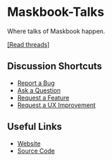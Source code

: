 # Maskbook-Talks

Where talks of Maskbook happen.

[\[Read threads\]](https://github.com/DimensionDev/Maskbook-Talks/issues)

## Discussion Shortcuts

- [Report a Bug](https://github.com/DimensionDev/Maskbook-Talks/issues/new?template=bug.md&labels=bug&title=%5BBug%20Report%5D&assignee=neruthes)
- [Ask a Question](https://github.com/DimensionDev/Maskbook-Talks/issues/new?labels=question&title=%5BQuestion%5D&assignee=neruthes)
- [Request a Feature](https://github.com/DimensionDev/Maskbook-Talks/issues/new?labels=enhancement&title=%5BFeature%5D&assignee=neruthes)
- [Request a UX Improvement](https://github.com/DimensionDev/Maskbook-Talks/issues/new?labels=enhancement&title=%5BUX%5D&assignee=neruthes)

## Useful Links

- [Website](https://maskbook.com/)
- [Source Code](https://github.com/DimensionDev/Maskbook)
